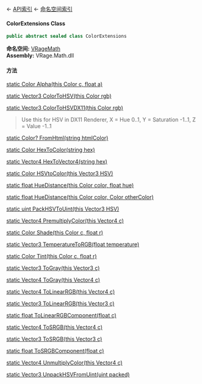 ← [API索引](Api-Index) ← [命名空间索引](Namespace-Index)

#### ColorExtensions Class

```csharp
public abstract sealed class ColorExtensions
```

**命名空间:** [VRageMath](VRageMath)  
**Assembly:** VRage.Math.dll

#### 方法

[static Color Alpha(this Color c, float a)](VRageMath.ColorExtensions.Alpha)

> 

[static Vector3 ColorToHSV(this Color rgb)](VRageMath.ColorExtensions.ColorToHSV)

> 

[static Vector3 ColorToHSVDX11(this Color rgb)](VRageMath.ColorExtensions.ColorToHSVDX11)

> Use this for HSV in DX11 Renderer, X = Hue 0..1, Y = Saturation -1..1, Z = Value -1..1

[static Color? FromHtml(string htmlColor)](VRageMath.ColorExtensions.FromHtml)

> 

[static Color HexToColor(string hex)](VRageMath.ColorExtensions.HexToColor)

> 

[static Vector4 HexToVector4(string hex)](VRageMath.ColorExtensions.HexToVector4)

> 

[static Color HSVtoColor(this Vector3 HSV)](VRageMath.ColorExtensions.HSVtoColor)

> 

[static float HueDistance(this Color color, float hue)](VRageMath.ColorExtensions.HueDistance)

> 

[static float HueDistance(this Color color, Color otherColor)](VRageMath.ColorExtensions.HueDistance)

> 

[static uint PackHSVToUint(this Vector3 HSV)](VRageMath.ColorExtensions.PackHSVToUint)

> 

[static Vector4 PremultiplyColor(this Vector4 c)](VRageMath.ColorExtensions.PremultiplyColor)

> 

[static Color Shade(this Color c, float r)](VRageMath.ColorExtensions.Shade)

> 

[static Vector3 TemperatureToRGB(float temperature)](VRageMath.ColorExtensions.TemperatureToRGB)

> 

[static Color Tint(this Color c, float r)](VRageMath.ColorExtensions.Tint)

> 

[static Vector3 ToGray(this Vector3 c)](VRageMath.ColorExtensions.ToGray)

> 

[static Vector4 ToGray(this Vector4 c)](VRageMath.ColorExtensions.ToGray)

> 

[static Vector4 ToLinearRGB(this Vector4 c)](VRageMath.ColorExtensions.ToLinearRGB)

> 

[static Vector3 ToLinearRGB(this Vector3 c)](VRageMath.ColorExtensions.ToLinearRGB)

> 

[static float ToLinearRGBComponent(float c)](VRageMath.ColorExtensions.ToLinearRGBComponent)

> 

[static Vector4 ToSRGB(this Vector4 c)](VRageMath.ColorExtensions.ToSRGB)

> 

[static Vector3 ToSRGB(this Vector3 c)](VRageMath.ColorExtensions.ToSRGB)

> 

[static float ToSRGBComponent(float c)](VRageMath.ColorExtensions.ToSRGBComponent)

> 

[static Vector4 UnmultiplyColor(this Vector4 c)](VRageMath.ColorExtensions.UnmultiplyColor)

> 

[static Vector3 UnpackHSVFromUint(uint packed)](VRageMath.ColorExtensions.UnpackHSVFromUint)

> 

